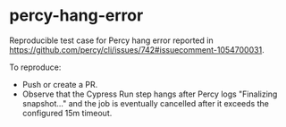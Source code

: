 # percy-hang-error
Reproducible test case for Percy hang error reported in https://github.com/percy/cli/issues/742#issuecomment-1054700031.

To reproduce:
- Push or create a PR.
- Observe that the Cypress Run step hangs after Percy logs "Finalizing snapshot..." and the job is eventually cancelled after it exceeds the configured 15m timeout.
